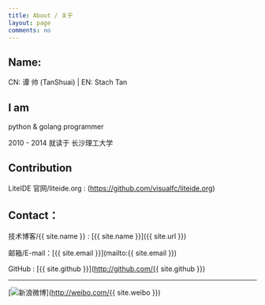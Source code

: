 ```yaml
---
title: About / 关于
layout: page
comments: no
---
```


## Name:

CN: 谭 帅 (TanShuai) | EN: Stach Tan


## I am

python & golang programmer

2010 - 2014 就读于 长沙理工大学


## Contribution

LiteIDE 官网/liteide.org : (https://github.com/visualfc/liteide.org)


## Contact：

技术博客/{{ site.name }} : [{{ site.name }}]({{ site.url }})

邮箱/E-mail：[{{ site.email }}](mailto:{{ site.email }})

GitHub : [{{ site.github }}](http://github.com/{{ site.github }})



----

[![新浪微博](http://service.t.sina.com.cn/widget/qmd/3295004592/06d8c23f/2.png)](http://weibo.com/{{ site.weibo }})
